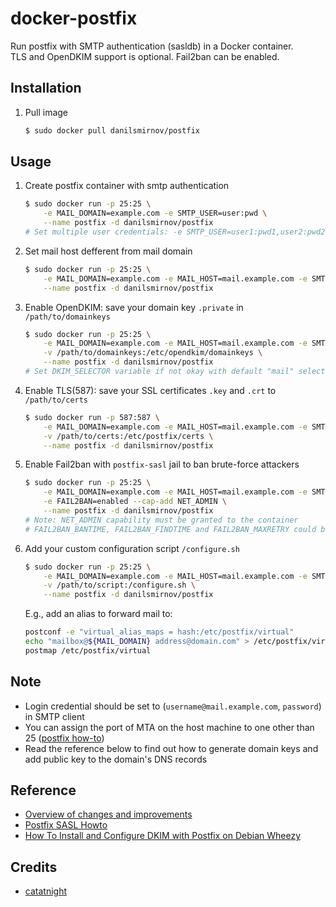 docker-postfix
==============

Run postfix with SMTP authentication (sasldb) in a Docker container.  
TLS and OpenDKIM support is optional. Fail2ban can be enabled.

## Installation
1. Pull image

	```bash
	$ sudo docker pull danilsmirnov/postfix
	```

## Usage
1. Create postfix container with smtp authentication

	```bash
	$ sudo docker run -p 25:25 \
		-e MAIL_DOMAIN=example.com -e SMTP_USER=user:pwd \
		--name postfix -d danilsmirnov/postfix
	# Set multiple user credentials: -e SMTP_USER=user1:pwd1,user2:pwd2,...,userN:pwdN
	```

2. Set mail host defferent from mail domain

	```bash
	$ sudo docker run -p 25:25 \
		-e MAIL_DOMAIN=example.com -e MAIL_HOST=mail.example.com -e SMTP_USER=user:pwd \
		--name postfix -d danilsmirnov/postfix
	```

3. Enable OpenDKIM: save your domain key ```.private``` in ```/path/to/domainkeys```

	```bash
	$ sudo docker run -p 25:25 \
		-e MAIL_DOMAIN=example.com -e MAIL_HOST=mail.example.com -e SMTP_USER=user:pwd \
		-v /path/to/domainkeys:/etc/opendkim/domainkeys \
		--name postfix -d danilsmirnov/postfix
	# Set DKIM_SELECTOR variable if not okay with default "mail" selector
	```

4. Enable TLS(587): save your SSL certificates ```.key``` and ```.crt``` to  ```/path/to/certs```

	```bash
	$ sudo docker run -p 587:587 \
		-e MAIL_DOMAIN=example.com -e MAIL_HOST=mail.example.com -e SMTP_USER=user:pwd \
		-v /path/to/certs:/etc/postfix/certs \
		--name postfix -d danilsmirnov/postfix
	```

5. Enable Fail2ban with ```postfix-sasl``` jail to ban brute-force attackers

	```bash
	$ sudo docker run -p 25:25 \
		-e MAIL_DOMAIN=example.com -e MAIL_HOST=mail.example.com -e SMTP_USER=user:pwd \
		-e FAIL2BAN=enabled --cap-add NET_ADMIN \
		--name postfix -d danilsmirnov/postfix
	# Note: NET_ADMIN capability must be granted to the container
	# FAIL2BAN_BANTIME, FAIL2BAN_FINDTIME and FAIL2BAN_MAXRETRY could be set as well
	```

6. Add your custom configuration script ```/configure.sh```

	```bash
	$ sudo docker run -p 25:25 \
		-e MAIL_DOMAIN=example.com -e MAIL_HOST=mail.example.com -e SMTP_USER=user:pwd \
		-v /path/to/script:/configure.sh \
		--name postfix -d danilsmirnov/postfix
	```
	E.g., add an alias to forward mail to:
	```bash
	postconf -e "virtual_alias_maps = hash:/etc/postfix/virtual"
	echo "mailbox@${MAIL_DOMAIN} address@domain.com" > /etc/postfix/virtual
	postmap /etc/postfix/virtual
	```

## Note
+ Login credential should be set to (`username@mail.example.com`, `password`) in SMTP client
+ You can assign the port of MTA on the host machine to one other than 25 ([postfix how-to](http://www.postfix.org/MULTI_INSTANCE_README.html))
+ Read the reference below to find out how to generate domain keys and add public key to the domain's DNS records

## Reference
+ [Overview of changes and improvements](https://blog.smirnov.la/postfix-in-docker-5bf01e425a47)
+ [Postfix SASL Howto](http://www.postfix.org/SASL_README.html)
+ [How To Install and Configure DKIM with Postfix on Debian Wheezy](https://www.digitalocean.com/community/articles/how-to-install-and-configure-dkim-with-postfix-on-debian-wheezy)

## Credits
+ [catatnight](https://github.com/catatnight/docker-postfix)
